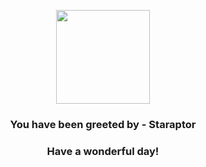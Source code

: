 <p align="center">
    <img src="https://raw.githubusercontent.com/PokeAPI/sprites/master/sprites/pokemon/398.png" width="150" height="150">
</p>
<h3 align="center">You have been greeted by - <b>Staraptor</b></h3>
<h3 align="center">Have a wonderful day!</h3>
